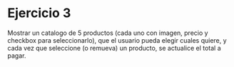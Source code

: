 # Ejercicio 3

Mostrar un catalogo de 5 productos (cada uno con imagen, precio y checkbox para seleccionarlo), que el usuario pueda elegir cuales quiere, y cada vez que seleccione (o remueva) un producto, se actualice el total a pagar.
